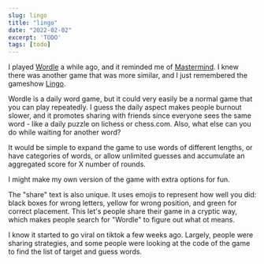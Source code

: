 ```yaml
---
slug: lingo
title: "lingo"
date: "2022-02-02"
excerpt: 'TODO'
tags: [todo]
---
```


I played [Wordle](https://www.powerlanguage.co.uk/wordle/) a while ago, and it reminded me of [Mastermind](https://en.wikipedia.org/wiki/Mastermind_(board_game)). I knew there was another game that was more similar, and I just remembered the gameshow [Lingo](https://en.wikipedia.org/wiki/Lingo_(American_game_show)).

Wordle is a daily word game, but it could very easily be a normal game that you can play repeatedly. I guess the daily aspect makes people burnout slower, and it promotes sharing with friends since everyone sees the same word - like a daily puzzle on lichess or chess.com. Also, what else can you do while waiting for another word?

It would be simple to expand the game to use words of different lengths, or have categories of words, or allow unlimited guesses and accumulate an aggregated score for X number of rounds.

I might make my own version of the game with extra options for fun.

The "share" text is also unique. It uses emojis to represent how well you did: black boxes for wrong letters, yellow for wrong position, and green for correct placement. This let's people share their game in a cryptic way, which makes people search for "Wordle" to figure out what ot means.

I know it started to go viral on tiktok a few weeks ago. Largely, people were sharing strategies, and some people were looking at the code of the game to find the list of target and guess words.
